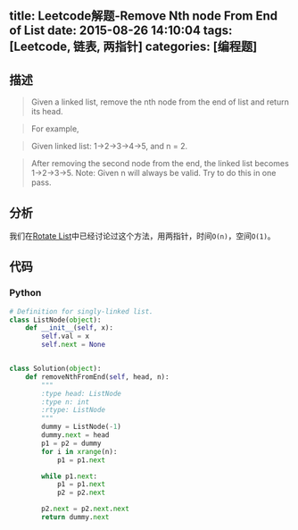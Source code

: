 title: Leetcode解题-Remove Nth node From End of List
date: 2015-08-26 14:10:04
tags: [Leetcode, 链表, 两指针]
categories: [编程题]
---

## 描述
> Given a linked list, remove the nth node from the end of list and return its head.

> For example,

> Given linked list: 1->2->3->4->5, and n = 2.

> After removing the second node from the end, the linked list becomes 1->2->3->5.
> Note:
> Given n will always be valid.
> Try to do this in one pass.

## 分析
我们在[Rotate List][1]中已经讨论过这个方法，用两指针，时间`O(n)`，空间`O(1)`。

## 代码

### Python
```python
# Definition for singly-linked list.
class ListNode(object):
    def __init__(self, x):
        self.val = x
        self.next = None


class Solution(object):
    def removeNthFromEnd(self, head, n):
        """
        :type head: ListNode
        :type n: int
        :rtype: ListNode
        """
        dummy = ListNode(-1)
        dummy.next = head
        p1 = p2 = dummy
        for i in xrange(n):
            p1 = p1.next

        while p1.next:
            p1 = p1.next
            p2 = p2.next

        p2.next = p2.next.next
        return dummy.next
```

[1]: /2015/08/26/rotate-list/
